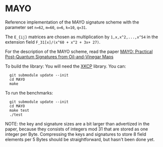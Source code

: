 # MAYO

Reference implementation of the MAYO signature scheme with the parameter set `n=62`, `m=60`, `o=6`, `k=10`, `q=31`.

The `E_{ij}` matrices are chosen as multiplication by `1,x,x^2,...,x^54` in the extension field `F_31[x]/(x^60 + x^2 + 3x+ 27)`.

For the description of the MAYO scheme, read the paper [MAYO: Practical Post-Quantum Signatures from Oil-and-Vinegar Maps](https://ia.cr/2021/1144)

To build the library:
You will need the [XKCP](https://github.com/XKCP/XKCP) library. You can:

```
  git submodule update --init
  cd MAYO
  make
```

To run the benchmarks:

```
  git submodule update --init
  cd MAYO
  make test
  ./test
```

NOTE: the key and signature sizes are a bit larger than advertized in the paper, because they consists of integers mod 31 that are stored as one integer per Byte. Compressing the keys and signatures to store 8 field elements per 5 Bytes should be straightforward, but hasn't been done yet.

